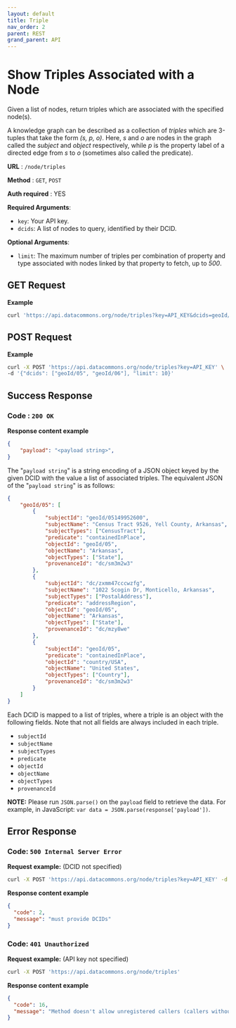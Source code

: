 ```yaml
---
layout: default
title: Triple
nav_order: 2
parent: REST
grand_parent: API
---
```


# Show Triples Associated with a Node

Given a list of nodes, return triples which are associated with the specified
node(s).

A knowledge graph can be described as a collection of *triples* which are
3-tuples that take the form *(s, p, o)*. Here, *s* and *o* are nodes in the
graph called the *subject* and *object* respectively, while *p* is the property
label of a directed edge from *s* to *o* (sometimes also called the predicate).

**URL** : `/node/triples`

**Method** : `GET`, `POST`

**Auth required** : YES
<!--- TODO: add link to instructions to get an API key --->

**Required Arguments**:

*   `key`: Your API key.
*   `dcids`: A list of nodes to query, identified by their DCID.

**Optional Arguments**:

*   `limit`: The maximum number of triples per combination of property and type
    associated with nodes linked by that property to fetch, up to *500*.

## GET Request

**Example**

```bash
curl 'https://api.datacommons.org/node/triples?key=API_KEY&dcids=geoId/05&dcids=geoId/06'
```

## POST Request

**Example**

```bash
curl -X POST 'https://api.datacommons.org/node/triples?key=API_KEY' \
-d '{"dcids": ["geoId/05", "geoId/06"], "limit": 10}'
```

## Success Response

### **Code** : `200 OK`

**Response content example**

```json
{
    "payload": "<payload string>",
}
```

The "`payload string`" is a string encoding of a JSON object keyed by the given
DCID with the value a list of associated triples. The equivalent JSON of the
"`payload string`" is as follows:

```json
{
    "geoId/05": [
        {
            "subjectId": "geoId/05149952600",
            "subjectName": "Census Tract 9526, Yell County, Arkansas",
            "subjectTypes": ["CensusTract"],
            "predicate": "containedInPlace",
            "objectId": "geoId/05",
            "objectName": "Arkansas",
            "objectTypes": ["State"],
            "provenanceId": "dc/sm3m2w3"
        },
        {
            "subjectId": "dc/zxmm47cccwzfg",
            "subjectName": "1022 Scogin Dr, Monticello, Arkansas",
            "subjectTypes": ["PostalAddress"],
            "predicate": "addressRegion",
            "objectId": "geoId/05",
            "objectName": "Arkansas",
            "objectTypes": ["State"],
            "provenanceId": "dc/mzy8we"
        },
        {
            "subjectId": "geoId/05",
            "predicate": "containedInPlace",
            "objectId": "country/USA",
            "objectName": "United States",
            "objectTypes": ["Country"],
            "provenanceId": "dc/sm3m2w3"
        }
    ]
}
```

Each DCID is mapped to a list of triples, where a triple is an object with the
following fields. Note that not all fields are always included in each triple.
<!--- TODO: add link to data model and describe the fields in a Triple --->

*   `subjectId`
*   `subjectName`
*   `subjectTypes`
*   `predicate`
*   `objectId`
*   `objectName`
*   `objectTypes`
*   `provenanceId`

**NOTE:** Please run `JSON.parse()` on the `payload` field to retrieve the data.
For example, in JavaScript: `var data = JSON.parse(response['payload'])`.

## Error Response

### **Code**: `500 Internal Server Error`

**Request example:** (DCID not specified)

```bash
curl -X POST 'https://api.datacommons.org/node/triples?key=API_KEY' -d '{"dcids": []}'
```

**Response content example**

```json
{
  "code": 2,
  "message": "must provide DCIDs"
}
```

### **Code**: `401 Unauthorized`

**Request example:** (API key not specified)

```bash
curl -X POST 'https://api.datacommons.org/node/triples'
```

**Response content example**

```json
{
  "code": 16,
  "message": "Method doesn't allow unregistered callers (callers without established identity). Please use API Key or other form of API consumer identity to call this API."
}
```